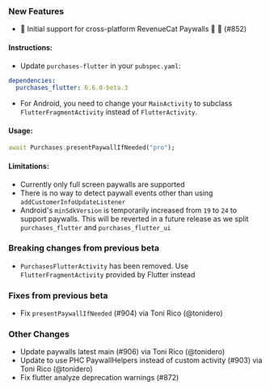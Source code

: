 ### New Features
*   📱 Initial support for cross-platform RevenueCat Paywalls 🐾 🧱  (#852) 

#### Instructions:
- Update `purchases-flutter` in your `pubspec.yaml`:
```yaml
dependencies:
  purchases_flutter: 6.6.0-beta.3
```
- For Android, you need to change your `MainActivity` to subclass `FlutterFragmentActivity` instead of `FlutterActivity`.

#### Usage:
```dart
await Purchases.presentPaywallIfNeeded("pro");
```

#### Limitations:

- Currently only full screen paywalls are supported
- There is no way to detect paywall events other than using `addCustomerInfoUpdateListener`
- Android's `minSdkVersion` is temporarily increased from `19` to `24` to support paywalls. This will be reverted in a future release as we split `purchases_flutter` and `purchases_flutter_ui`

### Breaking changes from previous beta

- `PurchasesFlutterActivity` has been removed. Use `FlutterFragmentActivity` provided by Flutter instead

### Fixes from previous beta
* Fix `presentPaywallIfNeeded` (#904) via Toni Rico (@tonidero)

### Other Changes
* Update paywalls latest main (#906) via Toni Rico (@tonidero)
* Update to use PHC PaywallHelpers instead of custom activity (#903) via Toni Rico (@tonidero)
* Fix flutter analyze deprecation warnings (#872)
